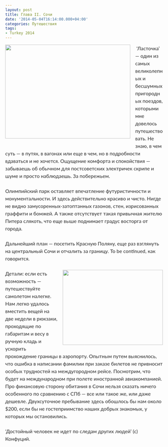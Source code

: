 ```yaml
---
layout: post
title: Глава II. Сочи
date: '2014-05-04T16:14:00.000+04:00'
categories: Путешествия
tags:
- Turkey 2014
---
```


<div dir="ltr" style="text-align: left;" trbidi="on"><div style="border: 0px; color: #2b2b2b; font-family: Lato, sans-serif; font-size: 16px; line-height: 24px; margin-bottom: 24px; outline: 0px; padding: 0px; vertical-align: baseline;"><div class="separator" style="clear: both; text-align: center;"><a href="http://2.bp.blogspot.com/-dw0V9EBls5Y/VHb5Pa7hd_I/AAAAAAAABFs/8iRIfbUp_EA/s1600/IMG_1349.JPG" imageanchor="1" style="clear: left; float: left; margin-bottom: 1em; margin-right: 1em;"><img border="0" src="http://2.bp.blogspot.com/-dw0V9EBls5Y/VHb5Pa7hd_I/AAAAAAAABFs/8iRIfbUp_EA/s1600/IMG_1349.JPG" height="300" width="400" /></a></div>&nbsp;‘Ласточка’ — один из самых великолепных и бесшумных пригородных поездов, которыми мне довелось путешествовать. Не знаю, в чем суть — в путях, в вагонах или еще в чем, но в подробности вдаваться и не хочется. Ощущение комфорта и спокойствия — забываешь об обычном для постсоветских электричек скрипе и шуме и просто наблюдаешь. За побережьем.</div><div style="border: 0px; color: #2b2b2b; font-family: Lato, sans-serif; font-size: 16px; line-height: 24px; margin-bottom: 24px; outline: 0px; padding: 0px; vertical-align: baseline;">Олимпийский парк оставляет впечатление футуристичности и монументальности. И здесь действительно красиво и чисто. Нигде не видно замусоренных-затоптанных газонов, стен, изрисованных граффити и бомжей. А также отсутствует такая привычная жителю Питера слякоть, что еще выше поднимает градус восторга от города.</div><div style="border: 0px; color: #2b2b2b; font-family: Lato, sans-serif; font-size: 16px; line-height: 24px; margin-bottom: 24px; outline: 0px; padding: 0px; vertical-align: baseline;">Дальнейший план — посетить Красную Поляну, еще раз взглянуть на центральный Сочи и отчалить за границу. To be continued, как говорится.</div><div style="border: 0px; color: #2b2b2b; font-family: Lato, sans-serif; font-size: 16px; line-height: 24px; margin-bottom: 24px; outline: 0px; padding: 0px; vertical-align: baseline;"><a href="http://4.bp.blogspot.com/-SmDmKmOG904/VHb5PMeimsI/AAAAAAAABFo/fz4288nmmC8/s1600/IMG_1452.JPG" imageanchor="1" style="clear: right; float: right; margin-bottom: 1em; margin-left: 1em;"><img border="0" src="http://4.bp.blogspot.com/-SmDmKmOG904/VHb5PMeimsI/AAAAAAAABFo/fz4288nmmC8/s1600/IMG_1452.JPG" height="240" width="320" /></a>Детали: если есть возможность — путешествуйте самолетом налегке. Нам легко удалось вместить вещей на две недели в рюкзаки, проходящие по габаритам и весу в ручную кладь и ускорить прохождение границы в аэропорту. Опытным путем выяснилось, что ошибка в написании фамилии при заказе билетов не привносит особых трудностей на междугородном рейсе. Посмотрим, что будет на международном при полете иностранной авиакомпанией. Про финансовую сторону обитания в Сочи нельзя сказать ничего особенного по сравнению с СПб — все или такое же, или даже дешевле. Двухсуточное пребывание здесь обошлось бы нам около $200, если бы не гостеприимство наших добрых знакомых, у которых мы остановились.</div><div style="border: 0px; color: #2b2b2b; font-family: Lato, sans-serif; font-size: 16px; line-height: 24px; margin-bottom: 24px; outline: 0px; padding: 0px; vertical-align: baseline;">‘Достойный человек не идет по следам других людей’ (c) Конфуций.</div></div>